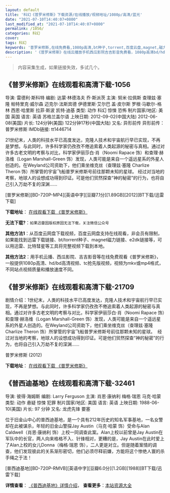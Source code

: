 ```yaml
---
layout: default
title: '科幻《普罗米修斯》下载资源/在线播放/视频地址/1080p/高清/蓝光'
date: "2021-07-10T14:40:07+0800"
last_modified_at: "2021-07-10T14:40:07+0800"
permalink: /1056/
categories: 科幻
cover:
tags: 科幻
keywords: '普罗米修斯,在线免费看,1080p高清,bt种子,torrent,百度云盘,magnet,磁力链,迅雷下载资源'
description: '《普罗米修斯》在线云播放手机西瓜影院吉吉影音免费看，1080p高清bd/hd未删减完整版和tc抢先枪版，mkv/mp4格式，附带bt/torrent种子、magnet/磁力链、百度云盘、网盘资源迅雷下载链接'
---
```


>内容采集生成，如果链接失效，多试几个。


## 《普罗米修斯》在线观看和高清下载-1056

导演: 雷德利·斯科特 编剧: 达蒙·林德洛夫 乔·斯派茨 主演: 努米·拉佩斯 查理兹·塞隆 帕特里克·威尔森 迈克尔·法斯宾德 伊德里斯·艾尔巴 盖·皮尔斯 罗根·马歇尔-格林 西恩·哈里斯 拉菲·斯波 凯特·迪基 类型: 动作 科幻 惊悚 恐怖 制片国家/地区: 美国 英国 语言: 英语 苏格兰盖尔语 上映日期: 2012-09-02(中国大陆) 2012-06-08(美国) 片长: 124分钟(美国) 122分钟17秒(中国大陆) 又名: 异形前传 异形前传：普罗米修斯 IMDb链接: tt1446714

21世纪末，人类的科技水平已高度发达，克隆人技术和宇宙航行早已实现，不再是梦想。与此同时，许多科学家仍孜孜不倦追索着人类起源的秘密与真相。通过对许多古老文明的考察与对比，科学家伊丽莎白·肖（Noomi Rapace 饰）和查理·赫洛维（Logan Marshall-Green 饰）发现，人类可能是来自一个遥远星系的外星人创造的。在Weyland公司资助下，他们乘坐维克丝（查理兹·塞隆 Charlize Theron 饰）所掌管的宇宙飞船普罗米修斯号前往那颗未知的星球。 经过对当地的考察，地球人的设想成功得到印证。可是他们贸然探查“神的秘密”的行为，也将自己引入万劫不复的深渊……


[普罗米修斯][BD-720P-MP4][英语中字][豆瓣7.1分][1.89GB][2012][BT下载/迅雷下载]

**下载地址**： [在线观看下载 《普罗米修斯》](https://www.btdx8.com/torrent/prometheus_2012.html) 


**无法下载?**：`如果迅雷因版权原因无法下载，关注微信公众号 `

**其他方法1**：从百度云网盘下载视频，百度云网盘支持在线观看，非会员有限制，如果能找到迅雷下载链接、bt/torrent种子、magnet磁力链接、e2dk链接等，可以用迅雷、比特彗星等工具将完整视频下载到本地。

**其他方法2**：用手机云播、西瓜影院、吉吉影音等在线免费观看《普罗米修斯》，一般提供1080p高清、hd/bd高清视频、tc抢先版视频，视频为mkv或mp4格式，不同站点视频质量和播放速度不同。


## 《普罗米修斯》在线观看和高清下载-21709

剧情介绍：1世纪末，人类的科技水平已高度发达，克隆人技术和宇宙航行早已实现，不再是梦想。与此同时，许多科学家仍孜孜不倦追索着人类起源的秘密与真相。通过对许多古老文明的考察与对比，科学家伊丽莎白·肖（Noomi Rapace 饰）和查理·赫洛维（Logan Marshall-Green 饰）发现，人类可能是来自一个遥远星系的外星人创造的。在Weyland公司资助下，他们乘坐维克丝（查理兹·塞隆 Charlize Theron 饰）所掌管的宇宙飞船普罗米修斯号前往那颗未知的星球。  经过对当地的考察，地球人的设想成功得到印证。可是他们贸然探查“神的秘密”的行为，也将自己引入万劫不复的深渊……


普罗米修斯 (2012)

**下载地址**： [在线观看下载 《普罗米修斯》](https://www.btbtdy.me/btdy/dy969.html) 


## 《普西迪基地》在线观看和高清下载-32461

导演: 彼得·海姆斯 编剧: Larry Ferguson 主演: 肖恩·康纳利 梅格·瑞恩 马克·哈蒙 类型: 动作 悬疑 惊悚 犯罪 制片国家/地区: 美国 语言: 英语 上映日期: 1988-06-10(美国) 片长: 97 分钟 又名: 龙虎先锋 要塞

位于旧金山中心的普西迪基地，是一个具有212年历史的知名军事基地，一名女警却在此被谋杀，年轻的旧金山警探Jay Austin（马克·哈蒙 饰）受命与Alan Caldwell（肖恩·康纳利 饰）上校一同调查此案。Alan上校以前曾是Jay Austin在军队中的长官，两人向来格格不入、针锋相对，更糟的是，Jay Austin在此时爱上了Alan上校的女儿Donna（梅格·瑞恩 饰），二人更是对立。但是随着案情的调查，他们发现彼此的关系渐形密切，他们必须尽释前嫌，方能将这个惨绝人寰的杀手绳之于法！


[普西迪基地][BD-720P-RMVB][英语中字][豆瓣6.0分][1.2GB][1988][BT下载/迅雷下载]

**详情查看**： [《普西迪基地》详情介绍](/movie/32461/)， **查看更多**：[本站资源大全](/movie/t/all/)

